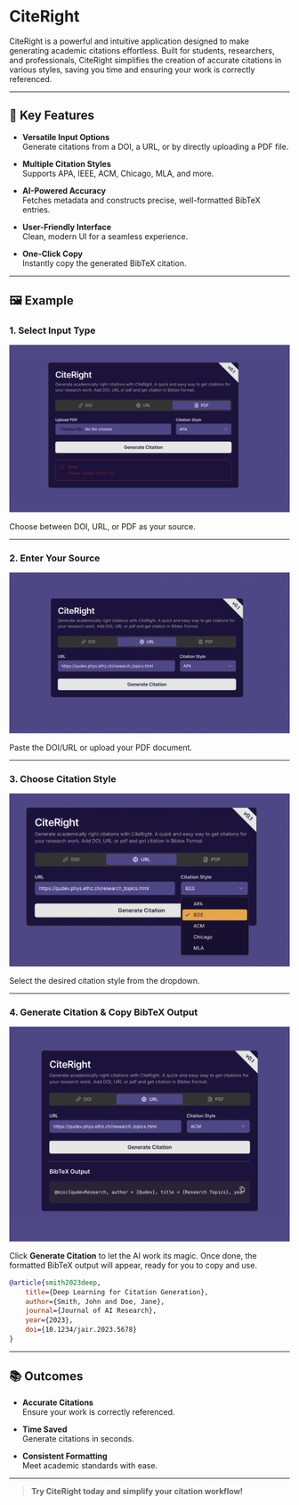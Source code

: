 # CiteRight

CiteRight is a powerful and intuitive application designed to make generating academic citations effortless. Built for students, researchers, and professionals, CiteRight simplifies the creation of accurate citations in various styles, saving you time and ensuring your work is correctly referenced.

---

## 🚀 Key Features

- **Versatile Input Options**  
    Generate citations from a DOI, a URL, or by directly uploading a PDF file.

- **Multiple Citation Styles**  
    Supports APA, IEEE, ACM, Chicago, MLA, and more.

- **AI-Powered Accuracy**  
    Fetches metadata and constructs precise, well-formatted BibTeX entries.

- **User-Friendly Interface**  
    Clean, modern UI for a seamless experience.

- **One-Click Copy**  
    Instantly copy the generated BibTeX citation.

---

## 🖼️ Example

### 1. Select Input Type

![Select Input Type](/public/homepage.png)

Choose between DOI, URL, or PDF as your source.

---

### 2. Enter Your Source

![Enter Source](/public/enter-source.png)

Paste the DOI/URL or upload your PDF document.

---

### 3. Choose Citation Style

![Choose Style](/public/choose-style.png)

Select the desired citation style from the dropdown.

---

### 4. Generate Citation & Copy BibTeX Output

![Generate Citation](/public/generate-citation.png)

Click **Generate Citation** to let the AI work its magic. Once done, the formatted BibTeX output will appear, ready for you to copy and use.


```bibtex
@article{smith2023deep,
    title={Deep Learning for Citation Generation},
    author={Smith, John and Doe, Jane},
    journal={Journal of AI Research},
    year={2023},
    doi={10.1234/jair.2023.5678}
}
```

---

## 📚 Outcomes

- **Accurate Citations**  
    Ensure your work is correctly referenced.

- **Time Saved**  
    Generate citations in seconds.

- **Consistent Formatting**  
    Meet academic standards with ease.

---

> **Try CiteRight today and simplify your citation workflow!**

